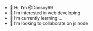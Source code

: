 - 👋 Hi, I’m @Dansoy99
- 👀 I’m interested in web developing
- 🌱 I’m currently learning ...
- 💞️ I’m looking to collaborate on js node

<!---
Dansoy99/Dansoy99 is a ✨ special ✨ repository because its `README.md` (this file) appears on your GitHub profile.
You can click the Preview link to take a look at your changes.
--->
